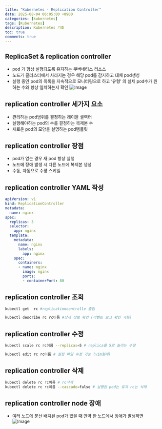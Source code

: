 ```yaml
---
title: "Kubernetes - Replication Controller"
date: 2025-08-04 06:05:00 +0900
categories: [kubernetes]
tags: [Kubernetes]
description: Kubernetes 기초
toc: true
comments: true
---
```


## ReplicaSet & replication controller

- pod 가 항상 실행되도록 유지하는 쿠버네티스 리소스
- 노드가 클러스터에서 사라지는 경우 해당 pod를 감지하고 대체 pod생성
- 실행 중인 pod의 목록을 지속적으로 모니터링으로 하고 ‘유형’ 의 실제 pod수가 원하는 수와 항상 일치하는지 확인
![Image](https://prod-files-secure.s3.us-west-2.amazonaws.com/e6db513d-ec54-40ff-aa74-2487b0bcfe15/62301a90-6c63-42b4-adb7-d05287ad1abc/Untitled.png?X-Amz-Algorithm=AWS4-HMAC-SHA256&X-Amz-Content-Sha256=UNSIGNED-PAYLOAD&X-Amz-Credential=ASIAZI2LB466YJ3LZTFA%2F20250804%2Fus-west-2%2Fs3%2Faws4_request&X-Amz-Date=20250804T071417Z&X-Amz-Expires=3600&X-Amz-Security-Token=IQoJb3JpZ2luX2VjEAcaCXVzLXdlc3QtMiJHMEUCIGQbSePoQTCjEpXvAUJsqEXI6Ui3q%2FfO9bqdoZ5Du5iQAiEA9753o9grIm%2FH4d5pG44dGXdZGBXNdnSrqMJqwXv732wq%2FwMIQBAAGgw2Mzc0MjMxODM4MDUiDKFL2k2vSZ3ws5TYfCrcA0yQ7e2Ts%2Ffo6tjxoPwHMFHZp9g6FgmvLYJnVGTycIvzNCU%2BxsfwknXe3rt7XtOR%2BWlecmcq0a%2Fn3%2BmDXliA3IZ3tJnFIlMF4HDos%2B0rIW59pZW7n6Oe1zidQRGY4Oc293LY91rZOHAJDy6MqEbZ2gAt8HfjDw71I5HxxWQDT%2B6MrCvVY5YZpVPOtz06CPuP4kWt8a7T8OFrt6xTd60RvgPh8swIEg3D2j%2BdF4M05MwOdK9UyK2WYlc%2FxFaNIVvyNP4EPgzGT4XDf9ePcGPKJobMQNNwhqDJslR3Ic%2Fx8hl%2BjfIu5gX3RjGsjW9n3IvQfnhAxENKicaAiAvtS3dzUF9VWt2PtOIuN5yE4YNjeKYa8xTLSNR%2FE%2F4l00A4gQuONAPT5BSLRu%2FQaq7KfsA%2BWk5USeDjCUgZT2rbJfT2Q%2F%2FYHdA%2FOgbHVDdU4s1uiwk7qeJGGmuJGB6FnuoR9n0LGvzc7Wm%2B01lZDBKEy7UposRu1Voii8sph0FHaYcM7zmcQ7kL1Civ1wHciVRr9ZwQ%2B6ahXyxa1n6Sg%2BQPyxCjepYxeZ0VM%2BXG1QFezuWN2WShtTJCjU1u%2BWQNj2PVR6OMbV441ww7%2BrnJJ%2BARWfp8RwAAJj5IDoWaMm3%2Fq%2FWZMMi2wcQGOqUBBFe72iw5Y6KULTUkbJS7PFuXpOnyFOegL3HH1XlY%2FS87KksMNpTsqnf4qoTVTUA%2F1hq4jNH6pFqAlD3sd842bPSRD5ixn4PSzHOltT3zziuIvoKKbeMZ%2BWEo4pUfhC0aGbF7lBucpMZb1RV0jigEiU%2BtAtz9MnYNXIVFHhXvzP9YO767SpXfz34QgIomKVrl%2B%2FdiiLOoh%2FHB1d0tosiXZ2SzyBjR&X-Amz-Signature=3cdb7b811ec3cd1b2cfdbf897c8fad1d8bd49f88556c786efb3d97545fa77a37&X-Amz-SignedHeaders=host&x-amz-checksum-mode=ENABLED&x-id=GetObject)

 

## replication controller 세가지 요소

- 관리하는 pod범위를 결정하는 레이블 셀렉터
- 실행해야하는 pod의 수를 결정하는 복제본 수
- 새로운 pod의 모양을 설명하는 pod템플릿
## replication controller 장점 

- pod가 없는 경우 새 pod 항상 실행
- 노드에 장애 발생 시 다른 노드에 복제본 생성
- 수동, 자동으로 수평 스케일
## replication controller YAML 작성

```yaml
apiVersion: v1
kind: ReplicationController
metadata:
  name: nginx
spec:
  replicas: 3
  selector:
    app: nginx
  template:
    metadata:
      name: nginx
      labels:
        app: nginx
    spec:
      containers:
      - name: nginx
        image: nginx
        ports:
        - containerPort: 80
```

## replication controller 조회

```bash
kubectl get  rc #replicationcontrolle 줄임
```

```bash
kubectl describe rc rc이름 #상세 정보 확인 (이벤트 로그 확인 가능)
```

## replication controller 수정

```bash
kubectl scale rc rc이름 --replicas=5 # replica를 5로 늘리는 수정

kubectl edit rc rc이름 # 설정 파일 수정 가능 (vim형태)
```

## replication controller 삭제

```bash
kubectl delete rc rc이름 # rc삭제
kubectl delete rc rc이름 --cascade=false # 실행된 pod는 유지 rc는 삭제
```

## replication controller node 장애 

- 여러 노드에 분산 배치된 pod가 있을 때 만약 한 노드에서 장애가 발생하면 
![Image](https://prod-files-secure.s3.us-west-2.amazonaws.com/e6db513d-ec54-40ff-aa74-2487b0bcfe15/5734a11c-7eb9-439a-94e2-3aa375662766/Untitled.png?X-Amz-Algorithm=AWS4-HMAC-SHA256&X-Amz-Content-Sha256=UNSIGNED-PAYLOAD&X-Amz-Credential=ASIAZI2LB466YJ3LZTFA%2F20250804%2Fus-west-2%2Fs3%2Faws4_request&X-Amz-Date=20250804T071417Z&X-Amz-Expires=3600&X-Amz-Security-Token=IQoJb3JpZ2luX2VjEAcaCXVzLXdlc3QtMiJHMEUCIGQbSePoQTCjEpXvAUJsqEXI6Ui3q%2FfO9bqdoZ5Du5iQAiEA9753o9grIm%2FH4d5pG44dGXdZGBXNdnSrqMJqwXv732wq%2FwMIQBAAGgw2Mzc0MjMxODM4MDUiDKFL2k2vSZ3ws5TYfCrcA0yQ7e2Ts%2Ffo6tjxoPwHMFHZp9g6FgmvLYJnVGTycIvzNCU%2BxsfwknXe3rt7XtOR%2BWlecmcq0a%2Fn3%2BmDXliA3IZ3tJnFIlMF4HDos%2B0rIW59pZW7n6Oe1zidQRGY4Oc293LY91rZOHAJDy6MqEbZ2gAt8HfjDw71I5HxxWQDT%2B6MrCvVY5YZpVPOtz06CPuP4kWt8a7T8OFrt6xTd60RvgPh8swIEg3D2j%2BdF4M05MwOdK9UyK2WYlc%2FxFaNIVvyNP4EPgzGT4XDf9ePcGPKJobMQNNwhqDJslR3Ic%2Fx8hl%2BjfIu5gX3RjGsjW9n3IvQfnhAxENKicaAiAvtS3dzUF9VWt2PtOIuN5yE4YNjeKYa8xTLSNR%2FE%2F4l00A4gQuONAPT5BSLRu%2FQaq7KfsA%2BWk5USeDjCUgZT2rbJfT2Q%2F%2FYHdA%2FOgbHVDdU4s1uiwk7qeJGGmuJGB6FnuoR9n0LGvzc7Wm%2B01lZDBKEy7UposRu1Voii8sph0FHaYcM7zmcQ7kL1Civ1wHciVRr9ZwQ%2B6ahXyxa1n6Sg%2BQPyxCjepYxeZ0VM%2BXG1QFezuWN2WShtTJCjU1u%2BWQNj2PVR6OMbV441ww7%2BrnJJ%2BARWfp8RwAAJj5IDoWaMm3%2Fq%2FWZMMi2wcQGOqUBBFe72iw5Y6KULTUkbJS7PFuXpOnyFOegL3HH1XlY%2FS87KksMNpTsqnf4qoTVTUA%2F1hq4jNH6pFqAlD3sd842bPSRD5ixn4PSzHOltT3zziuIvoKKbeMZ%2BWEo4pUfhC0aGbF7lBucpMZb1RV0jigEiU%2BtAtz9MnYNXIVFHhXvzP9YO767SpXfz34QgIomKVrl%2B%2FdiiLOoh%2FHB1d0tosiXZ2SzyBjR&X-Amz-Signature=56f177efa2bb62247b4e4ddb6763e53c738fc56bd73723d1db3c70d95280a55b&X-Amz-SignedHeaders=host&x-amz-checksum-mode=ENABLED&x-id=GetObject)



